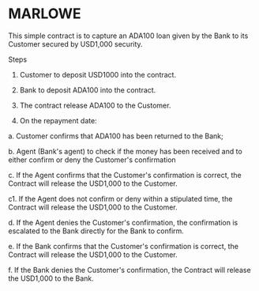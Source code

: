 # MARLOWE

This simple contract is to capture an ADA100 loan given by the Bank to its Customer secured by USD1,000 security. 

Steps
1. Customer to deposit USD1000 into the contract.

2. Bank to deposit ADA100 into the contract.

3. The contract release ADA100 to the Customer. 

4. On the repayment date:

a. Customer confirms that ADA100 has been returned to the Bank;

b. Agent (Bank's agent) to check if the money has been received and to either confirm or deny the Customer's confirmation

c. If the Agent confirms that the Customer's confirmation is correct, the Contract will release the USD1,000 to the Customer.

c1. If the Agent does not confirm or deny within a stipulated time, the Contract will release the USD1,000 to the Customer.

d. If the Agent denies the Customer's confirmation, the confirmation is escalated to the Bank directly for the Bank to confirm.  

e. If the Bank confirms that the Customer's confirmation is correct, the Contract will release the USD1,000 to the Customer.

f. If the Bank denies the Customer's confirmation, the Contract will release the USD1,000 to the Bank.
